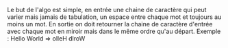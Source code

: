 Le but de l'algo est simple, en entrée une chaine de caractère qui peut varier mais jamais de tabulation, un espace entre chaque mot et toujours au moins un mot.
En sortie on doit retourner la chaine de caractère d'entrée avec chaque mot en miroir mais dans le même ordre qu'au départ.
Exemple :
Hello World => olleH dlroW